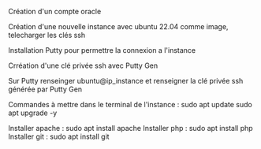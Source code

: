 Création d'un compte oracle
 
Création d'une nouvelle instance avec ubuntu 22.04 comme image, telecharger les clés ssh
 
Installation Putty pour permettre la connexion a l'instance
 
Crréation d'une clé privée ssh avec Putty Gen
 
Sur Putty renseinger ubuntu@ip_instance et renseigner la clé privée ssh générée par Putty Gen
 
Commandes à mettre dans le terminal de l'instance :
sudo apt update
sudo apt upgrade -y
 
Installer apache : sudo apt install apache
Installer php : sudo apt install php
Installer git : sudo apt install git


